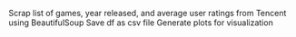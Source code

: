 Scrap list of games, year released, and average user ratings from Tencent using BeautifulSoup
Save df as csv file
Generate plots for visualization
